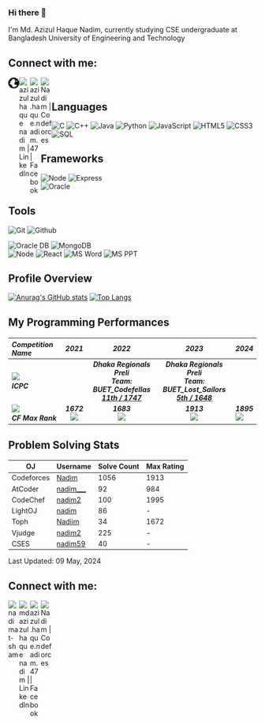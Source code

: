 ### Hi there 👋

I'm Md. Azizul Haque Nadim, currently studying CSE undergraduate at Bangladesh University of Engineering and Technology

 ## Connect with me:

[<img align="left" alt="nadimat-sham" width="22px" src="https://raw.githubusercontent.com/iconic/open-iconic/master/svg/globe.svg" />][website]
 [<img align="left" alt="azizul haque nadim | LinkedIn" width="22px" src="https://cdn.jsdelivr.net/npm/simple-icons@v3/icons/linkedin.svg" />][linkedin] 
[<img align="left" alt="azizul.haque.nadim.47 | Facebook" width="22px" src="https://cdn.jsdelivr.net/npm/simple-icons@v3/icons/facebook.svg" />][facebook]
[<img align="left" alt="Nadim | Codeforces" width="22px" src="https://cdn.jsdelivr.net/npm/simple-icons@v3/icons/codeforces.svg" />][codeforces]

<br /> 

## Languages

![C](https://img.shields.io/badge/-C-000000?style=flat&logo=c)
![C++](https://img.shields.io/badge/-C++-000000?style=flat&logo=c%2B%2B)
![Java](https://img.shields.io/badge/-Java-000000?style=flat&logo=java)
![Python](https://img.shields.io/badge/-Python-000000?style=flat&logo=python)
![JavaScript](https://img.shields.io/badge/-JavaScript-000000?style=flat&logo=javascript)
![HTML5](https://img.shields.io/badge/-HTML5-000000?style=flat&logo=html5)
![CSS3](https://img.shields.io/badge/-CSS-000000?style=flat&logo=css3)
![SQL](https://img.shields.io/badge/-SQL-000000?style=flat&logo=mysql)

## Frameworks
![Node](https://img.shields.io/badge/-Node-000000?style=flat&logo=node.js)
![Express](https://img.shields.io/badge/express.js-%23404d59?style=flat&logo=express) 
</br>
![Oracle](https://img.shields.io/badge/-Oracle-000000?style=flat&logo=oracle)
<!-- ![PostgreSQL](https://img.shields.io/badge/-PostgreSQL-000000?style=flat&logo=postgresql) -->

## Tools

![Git](https://img.shields.io/badge/-Git-000000?style=flat&logo=git)
![Github](https://img.shields.io/badge/-Github-000000?style=flat&logo=github) <br />
<!-- ![Docker](https://img.shields.io/badge/-Docker-000000?style=flat&logo=docker)  
![Adobe Ai](https://img.shields.io/badge/-Adobe%20Illustrator-000000?style=flat&logo=adobe%20illustrator)
![Adobe PS](https://img.shields.io/badge/-Adobe%20Photoshop-000000?style=flat&logo=adobe%20photoshop)
![Next](https://img.shields.io/badge/-Next.js-000000?style=flat&logo=nextdotjs) <br/>
![Spring Boot](https://img.shields.io/badge/-Spring%20Boot-000000?style=flat&logo=springboot) <br />
![Kubernetes](https://img.shields.io/badge/-Kubernetes-000000?style=flat&logo=kubernetes)
![Nginx](https://img.shields.io/badge/-Nginx-000000?style=flat&logo=nginx)
![Terraform](https://img.shields.io/badge/-Terraform-000000?style=flat&logo=terraform) <br/>
![PostgreSQL](https://img.shields.io/badge/-PostgreSQL-000000?style=flat&logo=postgresql) -->
![Oracle DB](https://img.shields.io/badge/-OracleDB-000000?style=flat&logo=oracle)
![MongoDB](https://img.shields.io/badge/-MongoDB-000000?style=flat&logo=mongodb) <br />
![Node](https://img.shields.io/badge/-Node-000000?style=flat&logo=node.js)
![React](https://img.shields.io/badge/-React-000000?style=flat&logo=react)
![MS Word](https://img.shields.io/badge/-MS%20Word-000000?style=flat&logo=microsoft%20word)
![MS PPT](https://img.shields.io/badge/-MS%20Powerpoint-000000?style=flat&logo=microsoft%20powerpoint)

## Profile Overview

[![Anurag's GitHub stats](https://github-readme-stats.vercel.app/api?username=nadimat-sham&count_private=true&show_icons=true&theme=midnight-purple)](https://github.com/anuraghazra/github-readme-stats)
[![Top Langs](https://github-readme-stats.vercel.app/api/top-langs/?username=nadimat-sham&langs_count=10&hide=EJS,CSS,Shell,Gnuplot&layout=compact&theme=midnight-purple)](https://github.com/anuraghazra/github-readme-stats)

## My Programming Performances

<h5>
 

| Competition Name | 2021 | 2022 | 2023 | 2024 |
| :----- | :----: | :----: | :----: | ------ |
| <img width="120px" src="https://www.hmc.edu/about-hmc/wp-content/uploads/sites/2/2019/01/icpc19.png" /> <br /> ICPC | |Dhaka Regionals Preli<br/> Team: BUET_Codefellas<br/>[11th / 1747](https://algo.codemarshal.org/contests/icpc-dhaka-20/standings) | Dhaka Regionals Preli<br/> Team: BUET_Lost_Sailors<br/>[5th / 1648](https://algo.codemarshal.org/contests/dhaka-21-main/standings) |
| <img width="120px" src="https://codeforces.org/s/43476/images/codeforces-logo-with-telegram.png" /> <br />CF Max Rank | 1672<br/>  ![](https://img.shields.io/badge/-Expert-3262a8?style=flat)  | 1683<br /> ![](https://img.shields.io/badge/-Expert-3262a8?style=flat) | 1913 <br /> ![](https://img.shields.io/badge/-Candidate%20Master-a832a8?style=flat) | 1895<br/>  ![](https://img.shields.io/badge/-Expert-3262a8?style=flat) |

 </h5>

## Problem Solving Stats


| OJ | Username | Solve Count | Max Rating |
| -- | -------- | ----------- | ---------- |
| Codeforces | [Nadim](https://codeforces.com/profile/Nadim) | 1056 | 1913 |
| AtCoder | [nadim___](https://atcoder.jp/users/nadim___) | 92 | 984 |
| CodeChef | [nadim2](https://www.codechef.com/users/nadim2) | 100 | 1995 |
| LightOJ | [nadim](https://lightoj.com/user/azizul-haque-nadim) | 86 | - | 
| Toph | [Nadiim](https://toph.co/u/Nadiim) | 34 | 1672 |
| Vjudge | [nadim2](https://vjudge.net/user/nadim2) | 225 | - |
| CSES | [nadim59](https://cses.fi/user/112876) | 40 | - |

Last Updated: 09 May, 2024

## Connect with me:

[<img align="left" alt="nadimat-sham" width="22px" src="https://cdn.jsdelivr.net/npm/simple-icons@v3/icons/github.svg" />][website]
[<img align="left" alt="md azizul haque nadim | LinkedIn" width="22px" src="https://cdn.jsdelivr.net/npm/simple-icons@v3/icons/linkedin.svg" />][linkedin]
[<img align="left" alt="azizul.haque.nadim.47 | Facebook" width="22px" src="https://cdn.jsdelivr.net/npm/simple-icons@v3/icons/facebook.svg" />][facebook]
[<img align="left" alt="Nadim | Codeforces" width="22px" src="https://cdn.jsdelivr.net/npm/simple-icons@v3/icons/codeforces.svg" />][codeforces]

[website]: https://codeforces.com/profile/Nadim
[facebook]: https://www.facebook.com/azizul.haque.nadim.47/
[codeforces]: https://codeforces.com/profile/Nadim
[linkedin]: https://www.linkedin.com/in/md-azizul-haque-nadim-848177269/

